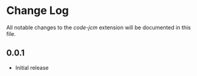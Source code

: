 # Change Log
All notable changes to the *code-jcm* extension will be documented in this file.

## 0.0.1
- Initial release